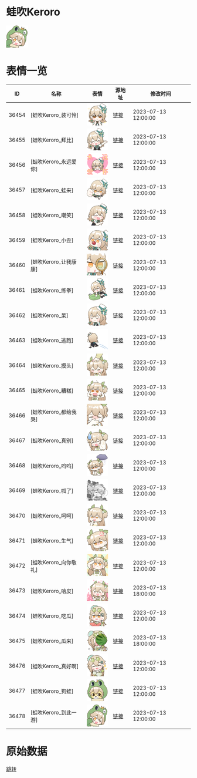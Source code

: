 # 蛙吹Keroro

<img src="./cover.png" height="60" alt="cover" />

# 表情一览

|ID|名称|表情|源地址|修改时间|
|----|----|----|----|----|
|36454|[蛙吹Keroro_装可怜]|<img src="./pic/036454_%5B蛙吹Keroro_装可怜%5D.png" height="60" alt="装可怜"/>|[链接](https://i0.hdslb.com/bfs/garb/8d6f5312f8128d8e8c4a5a213eb91eb2f90cca7f.png)|2023-07-13 12:00:00|
|36455|[蛙吹Keroro_拜比]|<img src="./pic/036455_%5B蛙吹Keroro_拜比%5D.png" height="60" alt="拜比"/>|[链接](https://i0.hdslb.com/bfs/garb/ad1d8d211a80e628aa95f1b61ce8138a6650b38c.png)|2023-07-13 12:00:00|
|36456|[蛙吹Keroro_永远爱你]|<img src="./pic/036456_%5B蛙吹Keroro_永远爱你%5D.png" height="60" alt="永远爱你"/>|[链接](https://i0.hdslb.com/bfs/garb/5dc74f687dcad3107b164601df3b767f6b90c273.png)|2023-07-13 12:00:00|
|36457|[蛙吹Keroro_蛙来]|<img src="./pic/036457_%5B蛙吹Keroro_蛙来%5D.png" height="60" alt="蛙来"/>|[链接](https://i0.hdslb.com/bfs/garb/fb8488cfc3ed290d0c1c85f6b94571c1b8c6a6fb.png)|2023-07-13 12:00:00|
|36458|[蛙吹Keroro_嘲笑]|<img src="./pic/036458_%5B蛙吹Keroro_嘲笑%5D.png" height="60" alt="嘲笑"/>|[链接](https://i0.hdslb.com/bfs/garb/c446ca0103f1ff84381709d96f59f9ccbddc5ee6.png)|2023-07-13 12:00:00|
|36459|[蛙吹Keroro_小丑]|<img src="./pic/036459_%5B蛙吹Keroro_小丑%5D.png" height="60" alt="小丑"/>|[链接](https://i0.hdslb.com/bfs/garb/67a0517f92701007d4afb4b45152e890004bc1a3.png)|2023-07-13 12:00:00|
|36460|[蛙吹Keroro_让我康康]|<img src="./pic/036460_%5B蛙吹Keroro_让我康康%5D.png" height="60" alt="让我康康"/>|[链接](https://i0.hdslb.com/bfs/garb/3431155e864d522898bfd3186bc525e73b671aa6.png)|2023-07-13 12:00:00|
|36461|[蛙吹Keroro_练拳]|<img src="./pic/036461_%5B蛙吹Keroro_练拳%5D.png" height="60" alt="练拳"/>|[链接](https://i0.hdslb.com/bfs/garb/7b1964a89d8d48e9e9d8a19a674c304bf9f37b9f.png)|2023-07-13 12:00:00|
|36462|[蛙吹Keroro_呆]|<img src="./pic/036462_%5B蛙吹Keroro_呆%5D.png" height="60" alt="呆"/>|[链接](https://i0.hdslb.com/bfs/garb/ebdd755dcb080300a753b0b6a0bd7b90d104646a.png)|2023-07-13 12:00:00|
|36463|[蛙吹Keroro_逃跑]|<img src="./pic/036463_%5B蛙吹Keroro_逃跑%5D.png" height="60" alt="逃跑"/>|[链接](https://i0.hdslb.com/bfs/garb/0dce141171972ca6c45d13036476a6e0ebb39bfa.png)|2023-07-13 12:00:00|
|36464|[蛙吹Keroro_摸头]|<img src="./pic/036464_%5B蛙吹Keroro_摸头%5D.png" height="60" alt="摸头"/>|[链接](https://i0.hdslb.com/bfs/garb/2fd87dfd7696046460c005c92b8a09e21d8ba275.png)|2023-07-13 12:00:00|
|36465|[蛙吹Keroro_糟糕]|<img src="./pic/036465_%5B蛙吹Keroro_糟糕%5D.png" height="60" alt="糟糕"/>|[链接](https://i0.hdslb.com/bfs/garb/f61522bc83744718e7b82022fb3c8a2bde76cfaa.png)|2023-07-13 12:00:00|
|36466|[蛙吹Keroro_都给我哭]|<img src="./pic/036466_%5B蛙吹Keroro_都给我哭%5D.png" height="60" alt="都给我哭"/>|[链接](https://i0.hdslb.com/bfs/garb/2e7ec6e6228bf8f27338d3665f8625c1ae7454c7.png)|2023-07-13 12:00:00|
|36467|[蛙吹Keroro_真别]|<img src="./pic/036467_%5B蛙吹Keroro_真别%5D.png" height="60" alt="真别"/>|[链接](https://i0.hdslb.com/bfs/garb/8fc64076e31987d4e70c93b0c5db152e101b06ec.png)|2023-07-13 12:00:00|
|36468|[蛙吹Keroro_呜呜]|<img src="./pic/036468_%5B蛙吹Keroro_呜呜%5D.png" height="60" alt="呜呜"/>|[链接](https://i0.hdslb.com/bfs/garb/706a0402eb7dec083dc4842d88a935e128fcc953.png)|2023-07-13 12:00:00|
|36469|[蛙吹Keroro_呱了]|<img src="./pic/036469_%5B蛙吹Keroro_呱了%5D.png" height="60" alt="呱了"/>|[链接](https://i0.hdslb.com/bfs/garb/fee637799d861544b3f6c147d66e15895afe45df.png)|2023-07-13 12:00:00|
|36470|[蛙吹Keroro_呵呵]|<img src="./pic/036470_%5B蛙吹Keroro_呵呵%5D.png" height="60" alt="呵呵"/>|[链接](https://i0.hdslb.com/bfs/garb/2608960be809d9875b47b495f4f762c0dd6eedf1.png)|2023-07-13 12:00:00|
|36471|[蛙吹Keroro_生气]|<img src="./pic/036471_%5B蛙吹Keroro_生气%5D.png" height="60" alt="生气"/>|[链接](https://i0.hdslb.com/bfs/garb/f047afe3aafa375ef222468627e27aef47fa996b.png)|2023-07-13 12:00:00|
|36472|[蛙吹Keroro_向你敬礼]|<img src="./pic/036472_%5B蛙吹Keroro_向你敬礼%5D.png" height="60" alt="向你敬礼"/>|[链接](https://i0.hdslb.com/bfs/garb/a4a3d0fd99c7a2d46b110881b23db1921370a299.png)|2023-07-13 12:00:00|
|36473|[蛙吹Keroro_哈皮]|<img src="./pic/036473_%5B蛙吹Keroro_哈皮%5D.png" height="60" alt="哈皮"/>|[链接](https://i0.hdslb.com/bfs/garb/f6ba308b37273ef99903a1fae7a12798b6992ece.png)|2023-07-13 18:00:00|
|36474|[蛙吹Keroro_吃瓜]|<img src="./pic/036474_%5B蛙吹Keroro_吃瓜%5D.png" height="60" alt="吃瓜"/>|[链接](https://i0.hdslb.com/bfs/garb/d278a44c06b1cfed725947e89c281860d050fa4e.png)|2023-07-13 12:00:00|
|36475|[蛙吹Keroro_瓜来]|<img src="./pic/036475_%5B蛙吹Keroro_瓜来%5D.png" height="60" alt="瓜来"/>|[链接](https://i0.hdslb.com/bfs/garb/5b67046a0c9b44ab5d8f0450585dc7bf2eaf863d.png)|2023-07-13 18:00:00|
|36476|[蛙吹Keroro_真好啊]|<img src="./pic/036476_%5B蛙吹Keroro_真好啊%5D.png" height="60" alt="真好啊"/>|[链接](https://i0.hdslb.com/bfs/garb/2651fd190bbda9515308989816907a1aec95a23a.png)|2023-07-13 12:00:00|
|36477|[蛙吹Keroro_狗蛙]|<img src="./pic/036477_%5B蛙吹Keroro_狗蛙%5D.png" height="60" alt="狗蛙"/>|[链接](https://i0.hdslb.com/bfs/garb/69c508dfd7af7b66777015f3036bedaab03de950.png)|2023-07-13 12:00:00|
|36478|[蛙吹Keroro_到此一游]|<img src="./pic/036478_%5B蛙吹Keroro_到此一游%5D.png" height="60" alt="到此一游"/>|[链接](https://i0.hdslb.com/bfs/garb/87c31f8cd20f51ef446b97ecf17ff63f456548af.png)|2023-07-13 12:00:00|

# 原始数据

[跳转](./raw.json)

